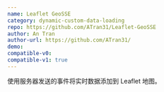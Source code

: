 ```yaml
---
name: Leaflet GeoSSE
category: dynamic-custom-data-loading
repo: https://github.com/ATran31/Leaflet-GeoSSE
author: An Tran
author-url: https://github.com/ATran31/
demo: 
compatible-v0:
compatible-v1: true
---
```


使用服务器发送的事件将实时数据添加到 Leaflet 地图。
